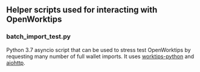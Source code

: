 ## Helper scripts used for interacting with OpenWorktips

### batch_import_test.py

Python 3.7 asyncio script that can be used to stress test
OpenWorktips by requesting many number of full wallet imports. It uses [worktips-python](https://github.com/worktips-ecosystem/worktips-python) and [aiohttp](https://github.com/aio-libs/aiohttp).


